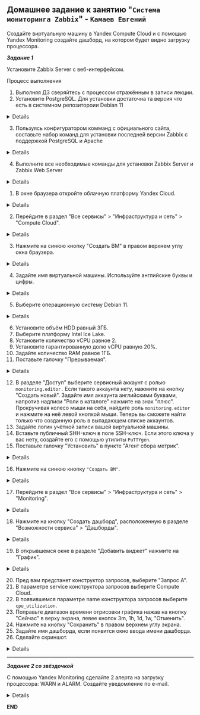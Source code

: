 ## Домашнее задание к занятию "`Система мониторинга Zabbix`" - `Камаев Евгений`

Создайте виртуальную машину в Yandex Compute Cloud и с помощью Yandex Monitoring создайте дашборд, на котором будет видно загрузку процессора.

***Задание 1***


Установите Zabbix Server с веб-интерфейсом.

Процесс выполнения

1. Выполняя ДЗ сверяйтесь с процессом отражённым в записи лекции.
2. Установите PostgreSQL. Для установки достаточна та версия что есть в системном репозитороии Debian 11

<details>

![Screnshot](https://github.com/7Evgen7/Netology/blob/main/JPG/8_02-Smon/9_02_1_2.jpg)

</details>

3. Пользуясь конфигуратором комманд с официального сайта, составьте набор команд для установки последней версии Zabbix с поддержкой PostgreSQL и Apache

<details>

![Screnshot](https://github.com/7Evgen7/Netology/blob/main/JPG/8_02-Smon/9_02_1_3.jpg)

</details>

4. Выполните все необходимые команды для установки Zabbix Server и Zabbix Web Server

<details>

![Screnshot](https://github.com/7Evgen7/Netology/blob/main/JPG/8_02-Smon/9_02_1_4.jpg)
![Screnshot](https://github.com/7Evgen7/Netology/blob/main/JPG/8_02-Smon/9_02_1_4_.jpg)
![Screnshot](https://github.com/7Evgen7/Netology/blob/main/JPG/8_02-Smon/9_02_1_4__.jpg)
![Screnshot](https://github.com/7Evgen7/Netology/blob/main/JPG/8_02-Smon/9_02_1_4__1.jpg)
![Screnshot](https://github.com/7Evgen7/Netology/blob/main/JPG/8_02-Smon/9_02_1_4__1_.jpg)
![Screnshot](https://github.com/7Evgen7/Netology/blob/main/JPG/8_02-Smon/9_02_1_4__1__.jpg)
![Screnshot](https://github.com/7Evgen7/Netology/blob/main/JPG/8_02-Smon/9_02_1_4__1___.jpg)
![Screnshot](https://github.com/7Evgen7/Netology/blob/main/JPG/8_02-Smon/9_02_1_4_rezault.jpg)

</details>

1. В окне браузера откройте облачную платформу Yandex Cloud.

<details>
   
![Screnshot](https://github.com/7Evgen7/Netology/blob/main/JPG/8_01-Smon/9_01_1.jpg)
   
</details>


2. Перейдите в раздел "Все сервисы" > "Инфраструктура и сеть" > "Compute Cloud".

<details>

![Screnshot](https://github.com/7Evgen7/Netology/blob/main/JPG/8_01-Smon/9_01_2.jpg)

</details>

3. Нажмите на синюю кнопку "Создать ВМ" в правом верхнем углу окна браузера.

<details>

![Screnshot](https://github.com/7Evgen7/Netology/blob/main/JPG/8_01-Smon/9_01_3.jpg)

</details>

4. Задайте имя виртуальной машины. Используйте английские буквы и цифры.

<details>

![Screnshot](https://github.com/7Evgen7/Netology/blob/main/JPG/8_01-Smon/9_01_4.jpg)

</details>

5. Выберите операционную систему Debian 11.

<details>

![Screnshot](https://github.com/7Evgen7/Netology/blob/main/JPG/8_01-Smon/9_01_5.jpg)

</details>

6. Установите объём HDD равный 3ГБ.
7. Выберите платформу Intel Ice Lake.
8. Установите количество vCPU равное 2.
9. Установите гарантированную долю vCPU равную 20%.
10. Задайте количество RAM равное 1ГБ.
11. Поставьте галочку "Прерываемая".

<details>

![Screnshot](https://github.com/7Evgen7/Netology/blob/main/JPG/8_01-Smon/9_01_6_11.jpg)

</details>

12. В разделе "Доступ" выберите сервисный аккаунт с ролью `monitoring.editor.` Если такого аккаунта нету, нажмите на кнопку "Создать новый". Задайте имя аккаунта английскими буквами, напротив надписи "Роли в каталоге" нажмите на знак "плюс". Прокручивая колесо мыши на себя, найдите роль `monitoring.editor` и нажмите на неё левой кнопкой мыши. Теперь вы сможете найти только что созданную роль в выпадающем списке аккаунтов.
13. Задайте логин учётной записи вашей виртуальной машины.
14. Вставьте публичный SHH-ключ в поле SSH-ключ. Если этого ключа у вас нету, создайте его с помощью утилиты `PuTTYgen`.
15. Поставьте галочку "Установить" в пункте "Агент сбора метрик".

<details>

![Screnshot](https://github.com/7Evgen7/Netology/blob/main/JPG/8_01-Smon/9_01_12_15.jpg)

</details>

16. Нажмите на синюю кнопку `"Создать ВМ"`.

<details>

![Screnshot](https://github.com/7Evgen7/Netology/blob/main/JPG/8_01-Smon/9_01_16.jpg)

</details>

17. Перейдите в раздел "Все сервисы" > "Инфраструктура и сеть" > "Monitoring".

<details>

![Screnshot](https://github.com/7Evgen7/Netology/blob/main/JPG/8_01-Smon/9_01_17.jpg)

</details>

18. Нажмите на кнопку "Создать дашборд", расположенную в разделе "Возможности сервиса" > "Дашборды".

<details>

![Screnshot](https://github.com/7Evgen7/Netology/blob/main/JPG/8_01-Smon/9_01_18.jpg)

</details>

19. В открывшемся окне в разделе "Добавить виджет" нажмите на "График".

<details>

![Screnshot](https://github.com/7Evgen7/Netology/blob/main/JPG/8_01-Smon/9_01_19.jpg)

</details>

20. Пред вам предстанет конструктор запросов, выберите "Запрос А".
21. В параметре service конструктора запросов выберите Compute Cloud.
22. В появившемся параметре name конструктора запросов выберите `cpu_utilization`.
23. Поправьте диапазон времени отрисовки графика нажав на кнопку "Сейчас" в верху экрана, левее кнопок 3m, 1h, 1d, 1w, "Отменить".
24. Нажмите на кнопку "Сохранить" в правом верхнем углу экрана.
25. Задайте имя дашборда, если появится окно ввода имени дашборда.
26. Сделайте скриншот.

<details>

![Screnshot](https://github.com/7Evgen7/Netology/blob/main/JPG/8_01-Smon/9_01_20_26.jpg)

</details>

---

***Задание 2 со звёздочкой***

С помощью Yandex Monitoring сделайте 2 алерта на загрузку процессора: WARN и ALARM. Создайте уведомление по e-mail.

<details>

![Screnshot](https://github.com/7Evgen7/Netology/blob/main/JPG/8_01-Smon/9_02.jpg)
![Screnshot](https://github.com/7Evgen7/Netology/blob/main/JPG/8_01-Smon/9_02_1.jpg)
![Screnshot](https://github.com/7Evgen7/Netology/blob/main/JPG/8_01-Smon/9_02_1_.jpg)


</details>


**END**
